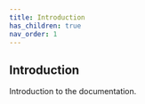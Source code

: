 ```yaml
---
title: Introduction
has_children: true
nav_order: 1
---
```


## Introduction

Introduction to the documentation.
